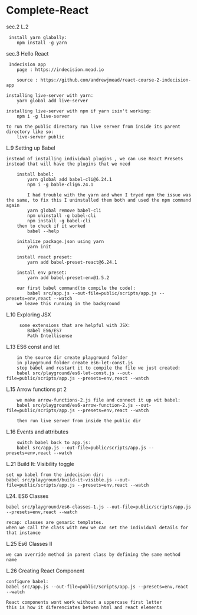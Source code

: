 # Complete-React

sec.2 L.2

     install yarn glabally:
        npm install -g yarn

sec.3 Hello React

     Indecision app
        page : https://indecision.mead.io

        source : https://github.com/andrewjmead/react-course-2-indecision-app

    installing live-server with yarn:
        yarn global add live-server

    installing live-server with npm if yarn isin't working:
        npm i -g live-server

    to run the public directory run live server from inside its parent directory like so:
        live-server public

L.9 Setting up Babel

    instead of installing individual plugins , we can use React Presets instead that will have the plugins that we need

        install babel:
            yarn global add babel-cli@6.24.1
            npm i -g bable-cli@6.24.1

            I had trouble with the yarn and when I tryed npm the issue was the same, to fix this I uninstalled them both and used the npm command again
            yarn global remove babel-cli
            npm uninstall -g babel-cli 
            npm install -g babel-cli
        then to check if it worked
            babel --help

        initalize package.json using yarn
            yarn init

        install react preset:
            yarn add babel-preset-react@6.24.1

        install env preset:
            yarn add babel-preset-env@1.5.2
            
        our first babel command(to compile the code):
            babel src/app.js --out-file=public/scripts/app.js --presets=env,react --watch
        we leave this running in the background

L.10 Exploring JSX

         some extensions that are helpful with JSX:
            Babel ES6/ES7
            Path Intellisense

L.13 ES6 const and let

        in the source dir create playground folder
        in playground folder create es6-let-const.js
        stop babel and restart it to compile the file we just created:
        babel src/playground/es6-let-const.js --out-file=public/scripts/app.js --presets=env,react --watch

L.15 Arrow functions pt 2

        we make arrow-functions-2.js file and connect it up wit babel:
        babel src/playground/es6-arrow-function-2.js --out-file=public/scripts/app.js --presets=env,react --watch

        then run live server from inside the public dir

L.16 Events and attributes

        switch babel back to app.js:
        babel src/app.js --out-file=public/scripts/app.js --presets=env,react --watch

L.21 Build It: Visibility toggle

    set up babel from the indecision dir:
    babel src/playground/build-it-visible.js --out-file=public/scripts/app.js --presets=env,react --watch

L24. ES6 Classes

    babel src/playground/es6-classes-1.js --out-file=public/scripts/app.js --presets=env,react --watch

    recap: classes are genaric templates. 
    when we call the class with new we can set the individual details for that instance

L.25 Es6 Classes II

    we can override method in parent class by defining the same method name

L.26 Creating React Component

    configure babel:
    babel src/app.js --out-file=public/scripts/app.js --presets=env,react --watch

    React components wont work without a uppercase first letter
    this is how it diferenciates betwen html and react elements


        




        



        